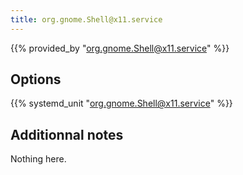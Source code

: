 ```yaml
---
title: org.gnome.Shell@x11.service
---
```


{{% provided_by "org.gnome.Shell@x11.service" %}}

## Options

{{% systemd_unit "org.gnome.Shell@x11.service" %}}

## Additionnal notes

Nothing here.